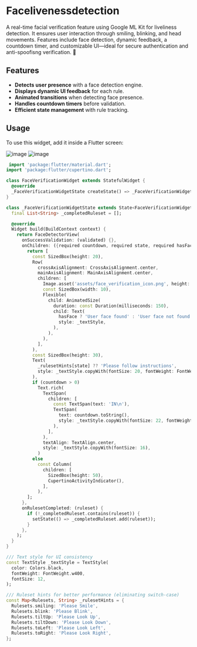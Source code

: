 # Facelivenessdetection

A real-time facial verification feature using Google ML Kit for liveliness detection. It ensures user interaction through smiling, blinking, and head movements. Features include face detection, dynamic feedback, a countdown timer, and customizable UI—ideal for secure authentication and anti-spoofisng verification. 🚀

## Features

- **Detects user presence** with a face detection engine.
- **Displays dynamic UI feedback** for each rule.
- **Animated transitions** when detecting face presence.
- **Handles countdown timers** before validation.
- **Efficient state management** with rule tracking.

## Usage

To use this widget, add it inside a Flutter screen:

![image](https://github.com/user-attachments/assets/eb0ca715-27f8-4aa5-9e23-fd11825e8960)
![image](https://github.com/user-attachments/assets/5f6729b3-8ec8-4d2a-b728-bcbb299379ae)

```dart
 import 'package:flutter/material.dart';
import 'package:flutter/cupertino.dart';

class FaceVerificationWidget extends StatefulWidget {
  @override
  _FaceVerificationWidgetState createState() => _FaceVerificationWidgetState();
}

class _FaceVerificationWidgetState extends State<FaceVerificationWidget> {
  final List<String> _completedRuleset = [];

  @override
  Widget build(BuildContext context) {
    return FaceDetectorView(
      onSuccessValidation: (validated) {},
      onChildren: ({required countdown, required state, required hasFace}) {
        return [
          const SizedBox(height: 20),
          Row(
            crossAxisAlignment: CrossAxisAlignment.center,
            mainAxisAlignment: MainAxisAlignment.center,
            children: [
              Image.asset('assets/face_verification_icon.png', height: 30, width: 30),
              const SizedBox(width: 10),
              Flexible(
                child: AnimatedSize(
                  duration: const Duration(milliseconds: 150),
                  child: Text(
                    hasFace ? 'User face found' : 'User face not found',
                    style: _textStyle,
                  ),
                ),
              ),
            ],
          ),
          const SizedBox(height: 30),
          Text(
            _rulesetHints[state] ?? 'Please follow instructions',
            style: _textStyle.copyWith(fontSize: 20, fontWeight: FontWeight.w600),
          ),
          if (countdown > 0)
            Text.rich(
              TextSpan(
                children: [
                  const TextSpan(text: 'IN\n'),
                  TextSpan(
                    text: countdown.toString(),
                    style: _textStyle.copyWith(fontSize: 22, fontWeight: FontWeight.w600),
                  ),
                ],
              ),
              textAlign: TextAlign.center,
              style: _textStyle.copyWith(fontSize: 16),
            )
          else
            const Column(
              children: [
                SizedBox(height: 50),
                CupertinoActivityIndicator(),
              ],
            ),
        ];
      },
      onRulesetCompleted: (ruleset) {
        if (!_completedRuleset.contains(ruleset)) {
          setState(() => _completedRuleset.add(ruleset));
        }
      },
    );
  }
}

/// Text style for UI consistency
const TextStyle _textStyle = TextStyle(
  color: Colors.black,
  fontWeight: FontWeight.w400,
  fontSize: 12,
);

/// Ruleset hints for better performance (eliminating switch-case)
const Map<Rulesets, String> _rulesetHints = {
  Rulesets.smiling: 'Please Smile',
  Rulesets.blink: 'Please Blink',
  Rulesets.tiltUp: 'Please Look Up',
  Rulesets.tiltDown: 'Please Look Down',
  Rulesets.toLeft: 'Please Look Left',
  Rulesets.toRight: 'Please Look Right',
};
```
